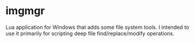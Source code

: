 imgmgr
======

Lua application for Windows that adds some file system tools.  I intended to use it primarily for scripting deep file find/replace/modify operations.
